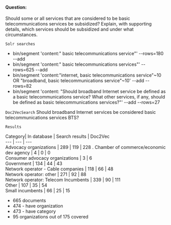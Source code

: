 
#### Question:

Should some or all services that are considered to be basic telecommunications services be subsidized? Explain, with supporting details, which services should be subsidized and under what circumstances.

`Solr searches`

- bin/segment 'content:" basic telecommunications service"' --rows=180 --add
- bin/segment 'content:" basic telecommunications services"' --rows=625 --add
- bin/segment 'content:"internet, basic telecommunications service"~10 OR "broadband, basic telecommunications service"~10' --add --rows=82
- bin/segment 'content: "Should broadband Internet service be defined as a basic telecommunications service? What other services, if any, should be defined as basic telecommunications services?"' --add --rows=27

`Doc2VecSearch`
Should broadband Internet services be considered basic telecommunications services BTS?

`Results`

Category| In database | Search results | Doc2Vec  
--- | --- | ---  
Advocacy organizations |  289 | 119 | 228 . 
Chamber of commerce/economic dev agency |  4 | 0 | 0  
Consumer advocacy organizations | 3 | 6  
Government  | 134 | 44 | 43  
Network operator - Cable companies | 118 | 66 | 48  
Network operator: other | 271 | 92 | 88  
Network operator: Telecom Incumbents | 339 | 90 | 111  
Other | 107 | 35 | 54  
Small incumbents  | 66  | 25 | 15 

- 665 documents
- 474 - have organization
- 473 - have category
- 95 organizations out of 175 covered
